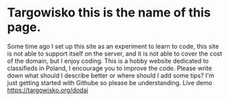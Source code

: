 # Targowisko this is the name of this page.
Some time ago I set up this site as an experiment to learn to code, this site is not able to support itself on the server, and it is not able to cover the cost of the domain, but I enjoy coding. This is a hobby website dedicated to classifieds in Poland, I encourage you to improve the code. Please write down what should I describe better or where should I add some tips? I'm just getting started with Githube so please be understanding.
Live demo https://targowisko.org/dodaj

